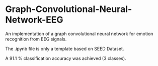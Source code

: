 # Graph-Convolutional-Neural-Network-EEG
An implementation of a graph convolutional neural network for emotion recognition from EEG signals.

The .ipynb file is only a template based on SEED Dataset.

A 91.1 % classification accuracy was achieved (3 classes).
